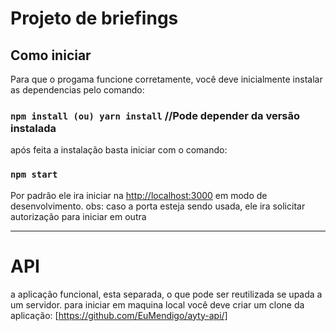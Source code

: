 # Projeto de briefings 

## Como iniciar

Para que o progama funcione corretamente, você deve inicialmente instalar as dependencias pelo comando: 

### `npm install (ou) yarn install` //Pode depender da versão instalada

após feita a instalação basta iniciar com o comando:

### `npm start`

Por padrão ele ira iniciar na [http://localhost:3000](http://localhost:3000) em modo de desenvolvimento.
obs: caso a porta esteja sendo usada, ele ira solicitar autorização para iniciar em outra

-------------------------------------------------------------


# API
a aplicação funcional, esta separada, o que pode ser reutilizada se upada a um servidor.
para iniciar em maquina local você deve criar um clone da aplicação: 
[https://github.com/EuMendigo/ayty-api/]




